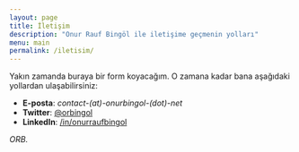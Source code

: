 ```yaml
---
layout: page
title: İletişim
description: "Onur Rauf Bingöl ile iletişime geçmenin yolları"
menu: main
permalink: /iletisim/
---
```


Yakın zamanda buraya bir form koyacağım. O zamana kadar bana aşağıdaki yollardan ulaşabilirsiniz:

* **E-posta**: *contact-(at)-onurbingol-(dot)-net*
* **Twitter**: [@orbingol](https://twitter.com/orbingol)
* **LinkedIn**: [/in/onurraufbingol](https://tr.linkedin.com/in/onurraufbingol)

_ORB._
